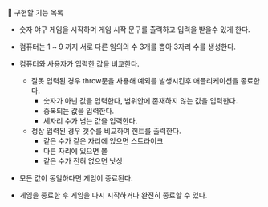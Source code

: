 📌 구현할 기능 목록

- 숫자 야구 게임을 시작하며 게임 시작 문구를 출력하고 입력을 받을수 있게 한다.

- 컴퓨터는 1 ~ 9 까지 서로 다른 임의의 수 3개를 뽑아 3자리 수를 생성한다.

- 컴퓨터와 사용자가 입력한 값을 비교한다.

  - 잘못 입력된 경우 throw문을 사용해 예외를 발생시킨후 애플리케이션을 종료한다.
    - 숫자가 아닌 값을 입력한다, 범위안에 존재하지 않는 값을 입력한다.
    - 중복되는 값을 입력한다.
    - 세자리 수가 넘는 값을 입력한다.
  - 정상 입력된 경우 갯수를 비교하여 힌트를 출력한다.
    - 같은 수가 같은 자리에 있으면 스트라이크
    - 다른 자리에 있으면 볼
    - 같은 수가 전혀 없으면 낫싱

- 모든 값이 동일하다면 게임이 종료된다.

- 게임을 종료한 후 게임을 다시 시작하거나 완전히 종료할 수 있다.
